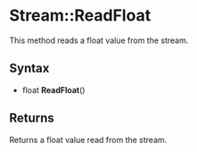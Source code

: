 # Stream::ReadFloat #
This method reads a float value from the stream.

## Syntax ##
- float **ReadFloat**()

## Returns ##
Returns a float value read from the stream.
